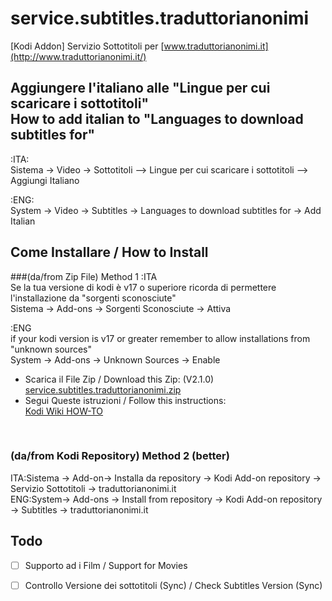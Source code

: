 # service.subtitles.traduttorianonimi
[Kodi Addon] Servizio Sottotitoli per [www.traduttorianonimi.it](http://www.traduttorianonimi.it/)

## Aggiungere l'italiano alle "Lingue per cui scaricare i sottotitoli"<br>How to add italian to "Languages to download subtitles for"
:ITA:<br>
Sistema -> Video -> Sottotitoli --> Lingue per cui scaricare i sottotitoli --> Aggiungi Italiano<br>

:ENG:<br>
System -> Video -> Subtitles -> Languages to download subtitles for -> Add Italian<br />

## Come Installare / How to Install<br>
###(da/from Zip File) Method 1
:ITA<br>
Se la tua versione di kodi è v17 o superiore ricorda di permettere l'installazione da "sorgenti sconosciute"<br>
Sistema -> Add-ons -> Sorgenti Sconosciute -> Attiva

:ENG<br>
if your kodi version is v17 or greater remember to allow installations from "unknown sources"<br>
System -> Add-ons -> Unknown Sources -> Enable<br>
- Scarica il File Zip / Download this Zip: (V2.1.0)<br /> [service.subtitles.traduttorianonimi.zip](https://github.com/ShellAddicted/service.subtitles.traduttorianonimi/files/758436/service.subtitles.traduttorianonimi.zip)
- Segui Queste istruzioni / Follow this instructions:<br />
[Kodi Wiki HOW-TO](http://kodi.wiki/view/HOW-TO:Install_add-ons_from_zip_files)
<br>

### (da/from Kodi Repository) Method 2 (better)

ITA:Sistema -> Add-on-> Installa da repository  -> Kodi Add-on repository -> Servizio Sottotitoli -> traduttorianonimi.it<br>
ENG:System-> Add-ons -> Install from repository -> Kodi Add-on repository -> Subtitles -> traduttorianonimi.it<br>

## Todo
- [ ] Supporto ad i Film / Support for Movies
- [ ] Controllo Versione dei sottotitoli (Sync) / Check Subtitles Version (Sync)


